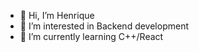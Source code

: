 - 👋 Hi, I’m Henrique
- 👀 I’m interested in Backend development
- 🌱 I’m currently learning C++/React

<!---
enriqTS/enriqTS is a ✨ special ✨ repository because its `README.md` (this file) appears on your GitHub profile.
You can click the Preview link to take a look at your changes.
--->

